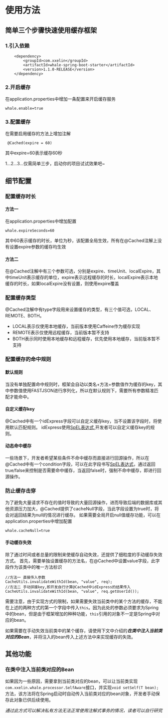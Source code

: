# 使用方法

## 简单三个步骤快速使用缓存框架

### 1.引入依赖

```
    <dependency>
        <groupId>com.xxelin</groupId>
        <artifactId>whale-spring-boot-starter</artifactId>
        <version>1.1.0-RELEASE</version>
    </dependency>

```

### 2.开启缓存
在application.properties中增加一条配置来开启缓存服务
```
whale.enable=true
```

### 3.配置缓存
在需要启用缓存的方法上增加注解

```
 @Cached(expire = 60)
```
 其中expire=60表示缓存60秒
 
 
 
1...2...3...仅需简单三步，启动你的项目试试效果吧~

## 细节配置
### 配置缓存时长
#### 方法一
在application.properties中增加配置
```
whale.expireSeconds=60
```
其中60表示缓存的时长，单位为秒，该配置全局生效，所有在@Cached注解上没有设置expire参数的缓存均生效

#### 方法二
在@Cached注解中有三个参数可选，分别是expire、timeUnit、localExpire，其中timeUnit表示缓存的单位，expire表示远程缓存的时长，localExpire表示本地缓存的时长，如果localExpire没有设置，则使用expire覆盖


### 配置缓存类型
@Cached注解中有type字段用来设置缓存的类型，有三个值可选，LOCAL、REMOTE、BOTH。

* LOCAL表示仅使用本地缓存，当前版本使用Caffeine作为缓存实现
* REMOTE表示仅使用远程缓存，当前版本暂不支持
* BOTH表示同时使用本地缓存和远程缓存，优先使用本地缓存，当前版本暂不支持


### 配置缓存的命中规则

#### 默认规则
当没有单独配置命中规则时，框架会自动以类名+方法+参数值作为缓存的key，其中参数值使用FASTJSON进行序列化，所以在默认规则下，需要所有参数精准匹配才能命中。

#### 自定义缓存key
@Cached中有一个idExpress字段可以自定义缓存key，当不设置该字段时，将使用默认匹配规则。
idExpress使用[SpEL表达式](https://docs.spring.io/spring/docs/4.2.x/spring-framework-reference/html/expressions.html),开发者可以自定义缓存key的规则。

#### 动态命中缓存
一些场景下，开发者希望某些条件不命中缓存而直接进行回源操作，所以在@Cached中有一个condition字段，可以在此字段书写[SpEL表达式](https://docs.spring.io/spring/docs/4.2.x/spring-framework-reference/html/expressions.html)，通过返回true/false来控制是否需要命中缓存，当返回false时，强制不命中缓存，即进行回源操作。

### 防止缓存击穿
为了避免大量请求不存在的值时导致的大量回源操作，进而导致后端的数据库或其他资源压力加大，@Cached提供了cacheNull字段，当此字段设置为true时，将会对返回结果为null的情况进行缓存。
如果需要全局开启null值缓存功能，可以在application.properties中增加配置
```
whale.cacheNull=true
```

#### 手动缓存失效
除了通过时间或者总量的限制来使缓存自动失效，还提供了细粒度的手动缓存失效方式。
首先，需要单独设置缓存的方法名，在@Cached中设置value字段，此字段作为该类中的唯一方法标识

```
//方法一 直接传入参数
CacheUtils.invalidateWithId(bean, "value", req);
//方法二 手动拼接key,即开发自行计算@Cached中idExpress的结果传入
CacheUtils.invalidateWithId(bean, "value", req.getUserId());
```

需要注意，由于实现方式的限制，如果需要失效当前类中的某个方法的缓存，不能在上述的两种方式的第一个字段中传入```this```。因为此处的参数必须要求为Spring中的bean，但是由于框架增加的种种功能，```this```引用的对象不一定是Spring中对应的bean。

如果需要在手动失效当前类中的某个缓存，请使用下文中介绍的***在类中注入当前类对应的Bean***，并将注入的bean传入上述方法中来实现缓存的失效。


## 其他功能
### 在类中注入当前类对应的Bean
如果因为一些原因，需要拿到当前类对应的bean，可以让当前类实现```com.xxelin.whale.processor.SelfAware```接口，并实现```void setSelf(T bean);```方法，该方法将在Spring启动时自动传入当前类对应的bean对象，开发者手动保存此对象已供后续使用。

*通过此方式可以解决私有方法无法正常使用注解式事务的情况，读者可以自行研究*
